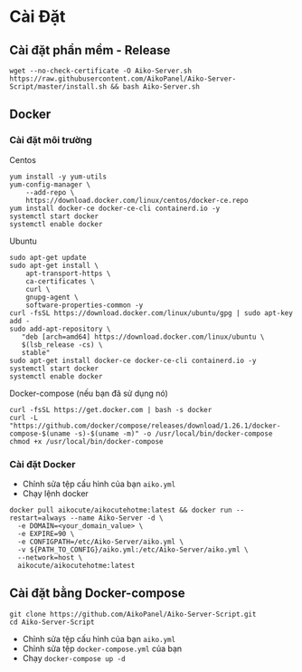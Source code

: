 # Cài Đặt 

## Cài đặt phần mềm - Release
```
wget --no-check-certificate -O Aiko-Server.sh https://raw.githubusercontent.com/AikoPanel/Aiko-Server-Script/master/install.sh && bash Aiko-Server.sh
```

## Docker

### Cài đặt môi trường
Centos
```centos
yum install -y yum-utils
yum-config-manager \
    --add-repo \
    https://download.docker.com/linux/centos/docker-ce.repo
yum install docker-ce docker-ce-cli containerd.io -y
systemctl start docker
systemctl enable docker
```

Ubuntu
```ubuntu
sudo apt-get update
sudo apt-get install \
    apt-transport-https \
    ca-certificates \
    curl \
    gnupg-agent \
    software-properties-common -y
curl -fsSL https://download.docker.com/linux/ubuntu/gpg | sudo apt-key add -
sudo add-apt-repository \
   "deb [arch=amd64] https://download.docker.com/linux/ubuntu \
   $(lsb_release -cs) \
   stable"
sudo apt-get install docker-ce docker-ce-cli containerd.io -y
systemctl start docker
systemctl enable docker
```

Docker-compose (nếu bạn đã sử dụng nó)

```docker-compose
curl -fsSL https://get.docker.com | bash -s docker
curl -L "https://github.com/docker/compose/releases/download/1.26.1/docker-compose-$(uname -s)-$(uname -m)" -o /usr/local/bin/docker-compose
chmod +x /usr/local/bin/docker-compose
```

### Cài đặt Docker
- Chỉnh sửa tệp cấu hình của bạn `aiko.yml`
- Chạy lệnh docker

```
docker pull aikocute/aikocutehotme:latest && docker run --restart=always --name Aiko-Server -d \
  -e DOMAIN=<your_domain_value> \
  -e EXPIRE=90 \
  -e CONFIGPATH=/etc/Aiko-Server/aiko.yml \
  -v ${PATH_TO_CONFIG}/aiko.yml:/etc/Aiko-Server/aiko.yml \
  --network=host \
  aikocute/aikocutehotme:latest
```

## Cài đặt bằng Docker-compose
```
git clone https://github.com/AikoPanel/Aiko-Server-Script.git
cd Aiko-Server-Script
```

- Chỉnh sửa tệp cấu hình của bạn `aiko.yml`
- Chỉnh sửa tệp `docker-compose.yml` của bạn
- Chạy `docker-compose up -d`